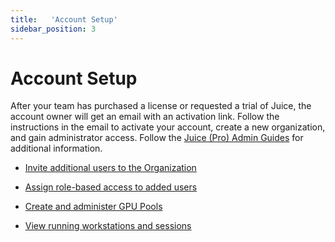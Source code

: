 ```yaml
---
title:   'Account Setup'
sidebar_position: 3
---
```

# Account Setup

After your team has purchased a license or requested a trial of Juice, the account owner will get an email with an activation link. Follow the instructions in the email to activate your account, create a new organization, and gain administrator access. Follow the [Juice (Pro) Admin Guides](/docs/boost/admin/account-tab.md) for additional information.

- [Invite additional users to the Organization](/docs/boost/admin/inviting-users.md) 

- [Assign role-based access to added users](/docs/boost/admin/managing-organizations.md) 

- [Create and administer GPU Pools](/docs/boost/admin/managing-pools/creating-pool.md)

- [View running workstations and sessions](/docs/boost/admin/viewing-sessions.md)